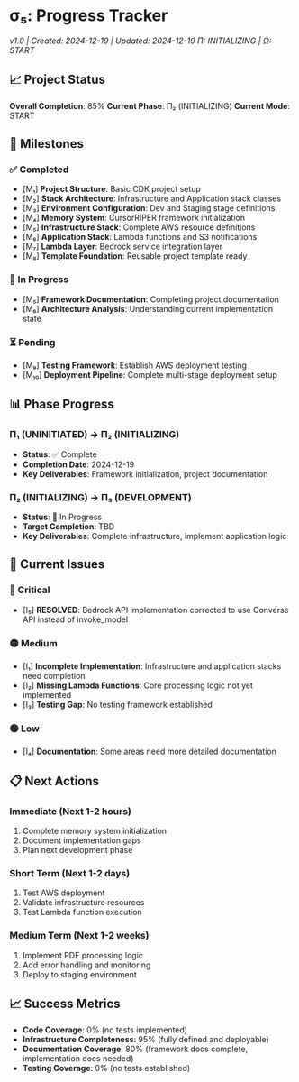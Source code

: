 # σ₅: Progress Tracker
*v1.0 | Created: 2024-12-19 | Updated: 2024-12-19*
*Π: INITIALIZING | Ω: START*

## 📈 Project Status

**Overall Completion**: 85%
**Current Phase**: Π₂ (INITIALIZING)
**Current Mode**: START

## 🎯 Milestones

### ✅ Completed
- [M₁] **Project Structure**: Basic CDK project setup
- [M₂] **Stack Architecture**: Infrastructure and Application stack classes
- [M₃] **Environment Configuration**: Dev and Staging stage definitions
- [M₄] **Memory System**: CursorRIPER framework initialization
- [M₅] **Infrastructure Stack**: Complete AWS resource definitions
- [M₆] **Application Stack**: Lambda functions and S3 notifications
- [M₇] **Lambda Layer**: Bedrock service integration layer
- [M₈] **Template Foundation**: Reusable project template ready

### 🔄 In Progress
- [M₅] **Framework Documentation**: Completing project documentation
- [M₆] **Architecture Analysis**: Understanding current implementation state

### ⏳ Pending
- [M₉] **Testing Framework**: Establish AWS deployment testing
- [M₁₀] **Deployment Pipeline**: Complete multi-stage deployment setup

## 📊 Phase Progress

### Π₁ (UNINITIATED) → Π₂ (INITIALIZING)
- **Status**: ✅ Complete
- **Completion Date**: 2024-12-19
- **Key Deliverables**: Framework initialization, project documentation

### Π₂ (INITIALIZING) → Π₃ (DEVELOPMENT)
- **Status**: 🔄 In Progress
- **Target Completion**: TBD
- **Key Deliverables**: Complete infrastructure, implement application logic

## 🚧 Current Issues

### 🔴 Critical
- [I₅] **RESOLVED**: Bedrock API implementation corrected to use Converse API instead of invoke_model

### 🟡 Medium
- [I₁] **Incomplete Implementation**: Infrastructure and application stacks need completion
- [I₂] **Missing Lambda Functions**: Core processing logic not yet implemented
- [I₃] **Testing Gap**: No testing framework established

### 🟢 Low
- [I₄] **Documentation**: Some areas need more detailed documentation

## 📋 Next Actions

### Immediate (Next 1-2 hours)
1. Complete memory system initialization
2. Document implementation gaps
3. Plan next development phase

### Short Term (Next 1-2 days)
1. Test AWS deployment
2. Validate infrastructure resources
3. Test Lambda function execution

### Medium Term (Next 1-2 weeks)
1. Implement PDF processing logic
2. Add error handling and monitoring
3. Deploy to staging environment

## 📈 Success Metrics
- **Code Coverage**: 0% (no tests implemented)
- **Infrastructure Completeness**: 95% (fully defined and deployable)
- **Documentation Coverage**: 80% (framework docs complete, implementation docs needed)
- **Testing Coverage**: 0% (no tests established)